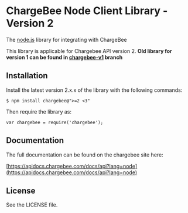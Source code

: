 # ChargeBee Node Client Library - Version 2

The [node.js](http://nodejs.org/) library for integrating with ChargeBee

This library is applicable for Chargebee API version 2. <b>Old library for version 1 can be found in [chargebee-v1](https://github.com/chargebee/chargebee-node/tree/chargebee-v1) branch</b>


## Installation

Install the latest version 2.x.x of the library with the following commands:

	$ npm install chargebee@">=2 <3"

Then require the library as:

	var chargebee = require('chargebee');

## Documentation

The full documentation can be found on the chargebee site here:

[https://apidocs.chargebee.com/docs/api?lang=node](https://apidocs.chargebee.com/docs/api?lang=node)


## License

See the LICENSE file.

